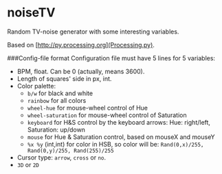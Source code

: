 # noiseTV

Random TV-noise generator with some interesting variables.

Based on [http://py.processing.org](Processing.py).

###Config-file format
Configuration file must have 5 lines for 5 variables:  
* BPM, float. Can be 0 (actually, means 3600).
* Length of squares' side in px, int.
* Color palette: 
  * ```b/w``` for black and white
  * ```rainbow``` for all colors 
  * ```wheel-hue``` for mouse-wheel control of Hue
  * ```wheel-saturation``` for mouse-wheel control of Saturation
  * ```keyboard``` for H&S control by the keyboard arrows: Hue: right/left, Saturation: up/down
  * ```mouse``` for Hue & Saturation control, based on mouseX and mouseY
  * ```%x %y``` (int,int) for color in HSB, so color will be: ```Rand(0,x)/255, Rand(0,y)/255, Rand(255)/255```
* Cursor type:  ```arrow```, ```cross``` or ```no```.
* ```3D``` or ```2D```
